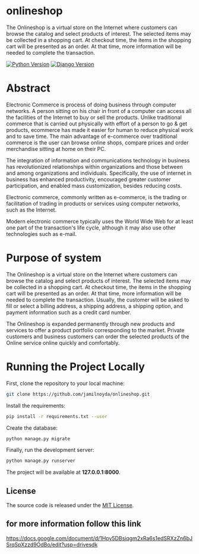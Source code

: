 # onlineshop

The Onlineshop is a virtual store on the Internet where customers can browse the catalog and select products of interest. The selected items may be collected in a shopping cart. At checkout time, the items in the shopping cart will be presented as an order. At that time, more information will be needed to complete the transaction.

 
[![Python Version](https://img.shields.io/badge/python-3.6-brightgreen.svg)](https://python.org)
[![Django Version](https://img.shields.io/badge/django-2.00-brightgreen.svg)](https://djangoproject.com)



# Abstract

Electronic Commerce is process of doing business through computer networks. A person sitting on his chair in front of a computer can access all the facilities of the Internet to buy or sell the products.
Unlike traditional commerce that is carried out physically with effort of a person to go & get products, ecommerce has made it easier for human to reduce physical work and to save time.
The main advantage of e-commerce over traditional commerce is the user can browse online shops, compare prices and order merchandise sitting at home on their PC. 

The integration of information and communications technology in business has revolutionized relationships within organizations and those between and among organizations and individuals. Specifically, the use of internet in business has enhanced productivity, encouraged greater customer participation, and enabled mass customization, besides reducing costs.

Electronic commerce, commonly written as e-commerce, is the trading or facilitation of
trading in products or services using computer networks, such as the Internet.

Modern electronic commerce typically uses the World Wide Web for at least one part of the
transaction's life cycle, although it may also use other technologies such as e-mail.

# Purpose of system 


The Onlineshop is a virtual store on the Internet where customers can browse the catalog and select products of interest. The selected items may be collected in a shopping cart. At checkout time, the items in the shopping cart will be presented as an order. At that time, more information will be needed to complete the transaction. Usually, the customer will be asked to fill or select a billing address, a shipping address, a shipping option, and payment information such as a credit card number.

The Onlineshop is expanded permanently through new products and services to offer a product portfolio corresponding to the market. Private customers and business customers can order the selected products of the Online service online quickly and comfortably.


# Running the Project Locally

First, clone the repository to your local machine:

```bash
git clone https://github.com/jamilnoyda/onlineshop.git
```


Install the requirements:

```bash
pip install -r requirements.txt --user
```

Create the database:

```bash
python manage.py migrate
```

Finally, run the development server:

```bash
python manage.py runserver
```

The project will be available at **127.0.0.1:8000**.


## License

The source code is released under the [MIT License](https://github.com/sibtc/django-multiple-user-types-example/blob/master/LICENSE).

## for more information follow this link

https://docs.google.com/document/d/1Hpy5DBsiqgm2xRa6s1edSRXzZn6bJSrqSpXzzd9OdBo/edit?usp=drivesdk

